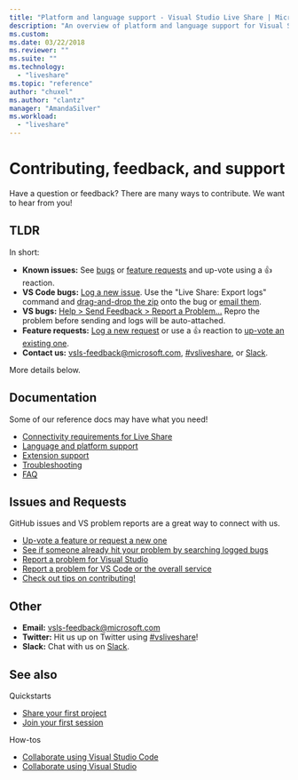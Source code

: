```yaml
---
title: "Platform and language support - Visual Studio Live Share | Microsoft Docs"
description: "An overview of platform and language support for Visual Studio Live share."
ms.custom:
ms.date: 03/22/2018
ms.reviewer: ""
ms.suite: ""
ms.technology: 
  - "liveshare"
ms.topic: "reference"
author: "chuxel"
ms.author: "clantz"
manager: "AmandaSilver"
ms.workload: 
  - "liveshare"
---
```


<!--
Copyright © Microsoft Corporation
All rights reserved.
Creative Commons Attribution 4.0 License (International): https://creativecommons.org/licenses/by/4.0/legalcode
-->

# Contributing, feedback, and support

Have a question or feedback? There are many ways to contribute. We want to hear from you!

## TLDR

In short:

- **Known issues:** See [bugs](https://aka.ms/vsls-bugs) or [feature requests](https://aka.ms/vsls-feature-requests) and up-vote using a 👍 reaction.
- **VS Code bugs:** [Log a new issue](https://aka.ms/vsls-new-issue). Use the "Live Share: Export logs" command and [drag-and-drop the zip](https://insiders.liveshare.vsengsaas.visualstudio.com/join?5B4DA532C458D54B110F248B842FC1FE83A5) onto the bug or [email them](mailto:vsls-feedback@microsoft.com).
- **VS bugs:** [Help > Send Feedback > Report a Problem...](https://docs.microsoft.com/en-us/visualstudio/ide/how-to-report-a-problem-with-visual-studio-2017) Repro the problem before sending and logs will be auto-attached.
- **Feature requests:** [Log a new request](https://aka.ms/vsls-new-issue) or use a 👍 reaction to [up-vote an existing one](https://aka.ms/vsls-feature-requests).
- **Contact us:** [vsls-feedback@microsoft.com](mailto:vsls-feedback@microsoft.com), [#vsliveshare](https://aka.ms/vsls-twitter), or [Slack](https://aka.ms/vsls-slack).

More details below.

## Documentation

Some of our reference docs may have what you need!

- [Connectivity requirements for Live Share](reference/connectivity.md)
- [Language and platform support](reference/platform-support.md)
- [Extension support](reference/extensions.md)
- [Troubleshooting](troubleshooting.md)
- [FAQ](https://aka.ms/vsls-faq)

## Issues and Requests

GitHub issues and VS problem reports are a great way to connect with us.

- [Up-vote a feature or request a new one](https://aka.ms/vsls-feature-requests)
- [See if someone already hit your problem by searching logged bugs](https://aka.ms/vsls-bugs)
- [Report a problem for Visual Studio](https://aka.ms/vsls-vsproblem)
- [Report a problem for VS Code or the overall service](https://aka.ms/vsls-vscodeproblem)
- [Check out tips on contributing!](https://aka.ms/vsls-problemtips)

## Other

- **Email:** [vsls-feedback@microsoft.com](mailto:vsls-feedback@microsoft.com) 
- **Twitter:** Hit us up on Twitter using [#vsliveshare](https://aka.ms/vsls-twitter)!
- **Slack:** Chat with us on [Slack](https://aka.ms/vsls-slack).

## See also

Quickstarts
- [Share your first project](quickstart/share.md)
- [Join your first session](quickstart/join.md)

How-tos
- [Collaborate using Visual Studio Code](use/vscode.md)
- [Collaborate using Visual Studio](use/vs.md)
